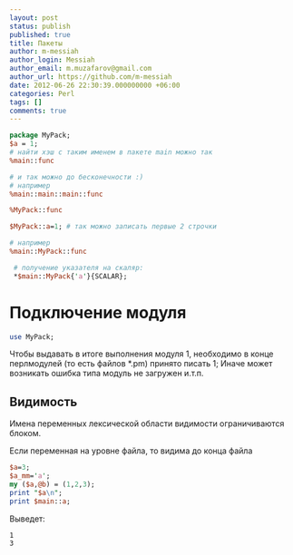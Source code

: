 ```yaml
---
layout: post
status: publish
published: true
title: Пакеты
author: m-messiah
author_login: Messiah
author_email: m.muzafarov@gmail.com
author_url: https://github.com/m-messiah
date: 2012-06-26 22:30:39.000000000 +06:00
categories: Perl
tags: []
comments: true
---
```


```perl
package MyPack;
$a = 1;
# найти хэш с таким именем в пакете main можно так
%main::func

# и так можно до бесконечности :)
# например
%main::main::main::func

%MyPack::func

$MyPack::a=1; # так можно записать первые 2 строчки

# например
%main::MyPack::func

 # получение указателя на скаляр:
 *$main::MyPack{'a'}{SCALAR};
```


# Подключение модуля #

```perl
use MyPack;
```

Чтобы выдавать в итоге выполнения модуля 1, необходимо в конце перлмодулей (то есть файлов *.pm) принято писать 1; Иначе может возникать ошибка типа модуль не загружен и.т.п.
## Видимость ##
Имена переменных лексической области видимости ограничиваются блоком.

Если переменная на уровне файла, то видима до конца файла

```perl
$a=3;
$a_mm='a';
my ($a,@b) = (1,2,3);
print "$a\n";
print $main::a;
```

Выведет:

	1
	3
